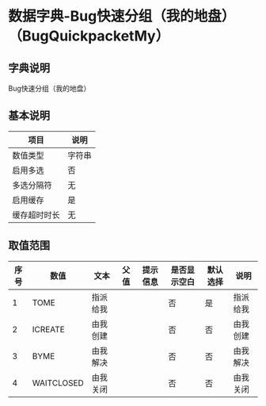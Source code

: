 # 数据字典-Bug快速分组（我的地盘）（BugQuickpacketMy）
## 字典说明
Bug快速分组（我的地盘）

## 基本说明
| 项目 | 说明 |
| -- | -- |
| 数值类型 | 字符串 |
| 启用多选 | 否 |
| 多选分隔符 | 无 |
| 启用缓存 | 是 |
| 缓存超时时长 | 无 |

## 取值范围
| 序号 | 数值 | 文本 | 父值 | 提示信息 | 是否显示空白 | 默认选择 | 说明 |
| -- | -- | -- | -- | -- | -- | -- | -- |
| 1 | TOME | 指派给我 |  |  | 否 | 是 | 指派给我 |
| 2 | ICREATE | 由我创建 |  |  | 否 | 否 | 由我创建 |
| 3 | BYME | 由我解决 |  |  | 否 | 否 | 由我解决 |
| 4 | WAITCLOSED | 由我关闭 |  |  | 否 | 否 | 由我关闭 |

